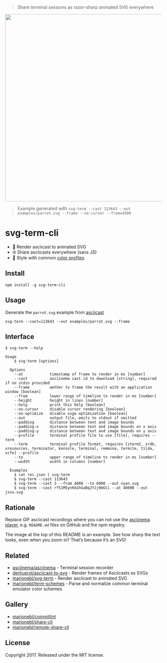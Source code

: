 > Share terminal sessions as razor-sharp animated SVG everywhere

<p align="center">
  <img width="600" src="https://cdn.rawgit.com/marionebl/svg-term-cli/1250f9c1/examples/parrot.svg">
</p>

> Example generated with `svg-term --cast 113643 --out examples/parrot.svg --frame --no-cursor --from=4500`

# svg-term-cli

* 💄 Render asciicast to animated SVG
* 🌐 Share asciicasts everywhere (sans JS)
* 🤖 Style with common [color profiles](https://github.com/marionebl/term-schemes#supported-formats)

## Install

```
npm install -g svg-term-cli
```

## Usage

Generate the `parrot.svg` example from [asciicast](https://asciinema.org/a/113643)

```
svg-term --cast=113643 --out examples/parrot.svg --frame
```

## Interface

```
$ svg-term --help

Usage
    $ svg-term [options]

  Options
    --at            timestamp of frame to render in ms [number]
    --cast          asciinema cast id to download [string], required if no stdin provided
    --frame         wether to frame the result with an application window [boolean]
    --from          lower range of timeline to render in ms [number]
    --height        height in lines [number]
    --help          print this help [boolean]
    --no-cursor     disable cursor rendering [boolean]
    --no-optimize   disable svgo optimization [boolean]
    --out           output file, emits to stdout if omitted
    --padding       distance between text and image bounds
    --padding-x     distance between text and image bounds on x axis
    --padding-y     distance between text and image bounds on y axis
    --profile       terminal profile file to use [file], requires --term
    --term          terminal profile format, requires [iterm2, xrdb, xresources, terminator, konsole, terminal, remmina, termite, tilda, xcfe] --profile
    --to            upper range of timeline to render in ms [number]
    --width         width in columns [number]

  Examples
    $ cat rec.json | svg-term
    $ svg-term --cast 113643
    $ svg-term --cast 3 --from 4000 --to 6000 --out nyan.svg
    $ svg-term --cast rfS1M5ynKm1hGaBqJYJj0mGCi --at 40000 --out jsvu.svg
```

## Rationale

Replace GIF asciicast recordings where you can not use the [asciinema player](https://asciinema.org/), e.g. `README.md` files on GitHub and the npm registry.

The image at the top of this README is an example. See how sharp the text looks, even when you zoom in? That’s because it’s an SVG!

## Related

* [asciinema/asciinema](https://github.com/asciinema/asciinema) - Terminal session recorder
* [derhuerst/asciicast-to-svg](https://github.com/derhuerst/asciicast-to-svg) - Render frames of Asciicasts as SVGs
* [marionebl/svg-term](https://github.com/marionebl/svg-term) - Render asciicast to animated SVG
* [marionebl/term-schemes](https://github.com/marionebl/term-schemes) - Parse and normalize common terminal emulator color schemes

## Gallery

* [marionebl/commitlint](https://github.com/marionebl/commitlint)
* [marionebl/share-cli](https://github.com/marionebl/share-cli)
* [marionebl/remote-share-cli](https://github.com/marionebl/remote-share-cli)

## License

Copyright 2017. Released under the MIT license.
